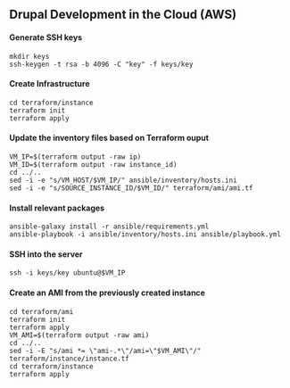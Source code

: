 ## Drupal Development in the Cloud (AWS)

#### Generate SSH keys

```
mkdir keys
ssh-keygen -t rsa -b 4096 -C "key" -f keys/key
```

#### Create Infrastructure

```
cd terraform/instance
terraform init
terraform apply
```

#### Update the inventory files based on Terraform ouput

```
VM_IP=$(terraform output -raw ip)
VM_ID=$(terraform output -raw instance_id)
cd ../..
sed -i -e "s/VM_HOST/$VM_IP/" ansible/inventory/hosts.ini
sed -i -e "s/SOURCE_INSTANCE_ID/$VM_ID/" terraform/ami/ami.tf
```

#### Install relevant packages

```
ansible-galaxy install -r ansible/requirements.yml
ansible-playbook -i ansible/inventory/hosts.ini ansible/playbook.yml
```

#### SSH into the server

```
ssh -i keys/key ubuntu@$VM_IP
```

#### Create an AMI from the previously created instance

```
cd terraform/ami
terraform init
terraform apply
VM_AMI=$(terraform output -raw ami)
cd ../..
sed -i -E "s/ami *= \"ami-.*\"/ami=\"$VM_AMI\"/" terraform/instance/instance.tf
cd terraform/instance
terraform apply
```
